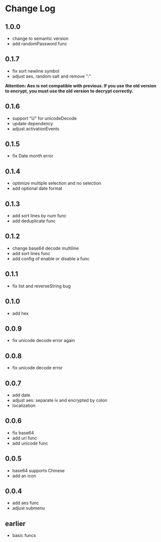 # Change Log

## 1.0.0
- change to semantic version
- add randomPassword func

## 0.1.7
- fix sort newline symbol
- adjust aes, random salt and remove ":"

**Attention: Aes is not compatible with previous. If you use the old version to encrypt, you must use the old version to decrypt correctly.**  

## 0.1.6
- support "U" for unicodeDecode
- update dependency
- adjust activationEvents

## 0.1.5
- fix Date month error

## 0.1.4
- optimize multiple selection and no selection
- add optional date format

## 0.1.3
- add sort lines by num func
- add deduplicate func

## 0.1.2
- change base64 decode multiline
- add sort lines func
- add config of enable or disable a func

## 0.1.1
- fix list and reverseString bug

## 0.1.0
- add hex

## 0.0.9
- fix unicode decode error again

## 0.0.8
- fix unicode decode error

## 0.0.7
- add date
- adjust aes: separate iv and encrypted by colon
- localization

## 0.0.6
- fix base64
- add uri func
- add unicode func

## 0.0.5
- base64 supports Chinese
- add an icon

## 0.0.4
- add aes func
- adjust submenu

## earlier
- basic funcs